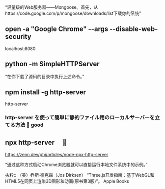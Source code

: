 “轻量级的Web服务器——Mongoose。首先，从https://code.google.com/p/mongoose/downloads/list下载你的系统”



## open -a "Google Chrome" --args --disable-web-security

localhost:8080

## python -m SimpleHTTPServer
“在你下载了源码的目录中执行上述命令。”
## npm install -g http-server
http-server

### http-server を使って簡単に静的ファイル用のローカルサーバーを立てる方法 🔴  good
 ## npx http-server　 🔴 
 https://zenn.dev/phi/articles/node-npx-http-server

“通过这种方式启动Chrome浏览器就可以直接运行本地文件系统中的示例。”

抜粋:: （美）乔斯·德克森（Jos Dirksen）  “Three.js开发指南：基于WebGL和HTML5在网页上渲染3D图形和动画(原书第3版)”。 Apple Books  
